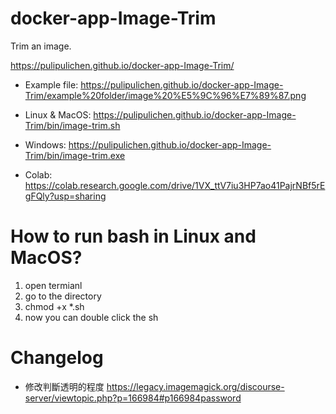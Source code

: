# docker-app-Image-Trim
Trim an image.

https://pulipulichen.github.io/docker-app-Image-Trim/

- Example file: https://pulipulichen.github.io/docker-app-Image-Trim/example%20folder/image%20%E5%9C%96%E7%89%87.png

- Linux & MacOS: https://pulipulichen.github.io/docker-app-Image-Trim/bin/image-trim.sh
- Windows: https://pulipulichen.github.io/docker-app-Image-Trim/bin/image-trim.exe
- Colab: https://colab.research.google.com/drive/1VX_ttV7iu3HP7ao41PajrNBf5rEgFQly?usp=sharing

# How to run bash in Linux and MacOS? 

1. open termianl
2. go to the directory
3. chmod +x *.sh
4. now you can double click the sh

# Changelog

- 修改判斷透明的程度
https://legacy.imagemagick.org/discourse-server/viewtopic.php?p=166984#p166984password

